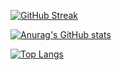[![GitHub Streak](https://streak-stats.demolab.com/?user=chrisgitmed&theme=dark)](https://github.com/anuraghazra/github-readme-stats)

[![Anurag's GitHub stats](https://github-readme-stats.vercel.app/api?username=chrisgitmed&show_icons=true&theme=dark&hide=contribs,issues&count_private=true)](https://github.com/anuraghazra/github-readme-stats)

[![Top Langs](https://github-readme-stats.vercel.app/api/top-langs/?username=chrisgitmed&theme=dark&layout=compact&langs_count=6)](https://github.com/anuraghazra/github-readme-stats)
